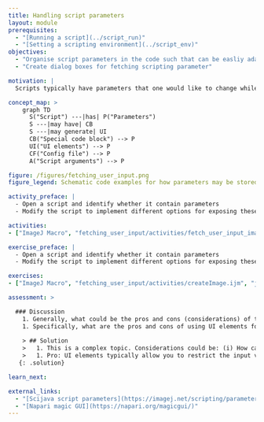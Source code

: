 ```yaml
---
title: Handling script parameters
layout: module
prerequisites:
  - "[Running a script](../script_run)"
  - "[Setting a scripting environment](../script_env)"
objectives:
  - "Organise script parameters in the code such that can be easliy adapted"
  - "Create dialog boxes for fetching scripting parameter"

motivation: |
  Scripts typically have parameters that one would like to change while leaving the core of the code untouched. Examples for such changable parameteres are the input image file and some image processing parameters such as filter sizes and thresholds. It is very important to learn how to "expose" such parameters in ways that do not require digging into and modifying the actual code too much.

concept_map: >
    graph TD
      S("Script") ---|has| P("Parameters")
      S ---|may have| CB
      S ---|may generate| UI
      CB("Special code block") --> P
      UI("UI elements") --> P
      CF("Config file") --> P
      A("Script arguments") --> P

figure: /figures/fetching_user_input.png
figure_legend: Schematic code examples for how parameters may be stored inside or passed from outside to a script.

activity_preface: |
  - Open a script and identify whether it contain parameters
  - Modify the script to implement different options for exposing these parameters (e.g., as show in above figure)

activities:
- ["ImageJ Macro", "fetching_user_input/activities/fetch_user_input_imagejmacro.md", "markdown"]

exercise_preface: |
  - Open a script and identify whether it contain parameters
  - Modify the script to implement different options for exposing these parameters (e.g., as show in above figure)

exercises:
- ["ImageJ Macro", "fetching_user_input/activities/createImage.ijm", "java"]

assessment: >

  ### Discussion
    1. Generally, what could be the pros and cons (considerations) of the different ways (see figure and concept map) in which scripting parameters can be handled?
    1. Specifically, what are the pros and cons of using UI elements for fetching parameters?
    
    > ## Solution
    >   1. This is a complex topic. Considerations could be: (i) How can I keep track which images were analyzed with which parameters? (ii) How can I ensure that users of my script use valid parameters? (iii) How experienced are the users of my script (e.g. would they be able to modify the script itself)? (iv) If the script itself is modified when changing a parameter, how do I keep track of the different "versions" of the script? 
    >   1. Pro: UI elements typically allow you to restrict the input values to a valid range and it makes your script easy to use for people without programming experience. Con: Every time you want to run the script you have to interact with the UI and, unless you implement something special, you don't keep track which parameters were used to run the script.
   {: .solution}

learn_next:

external_links:
  - "[Scijava script parameters](https://imagej.net/scripting/parameters)"
  - "[Napari magic GUI](https://napari.org/magicgui/)"
---
```


